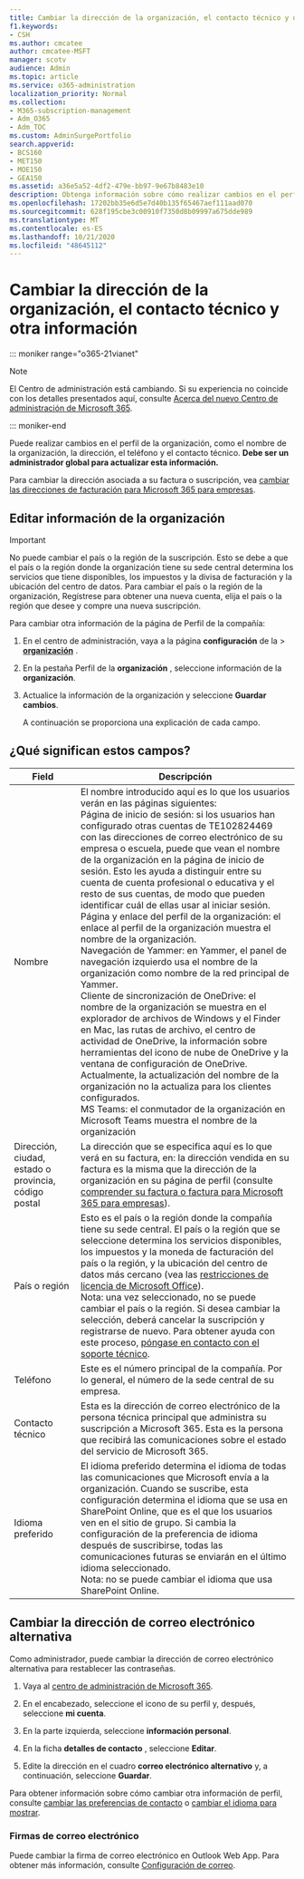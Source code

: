 ```yaml
---
title: Cambiar la dirección de la organización, el contacto técnico y otra información
f1.keywords:
- CSH
ms.author: cmcatee
author: cmcatee-MSFT
manager: scotv
audience: Admin
ms.topic: article
ms.service: o365-administration
localization_priority: Normal
ms.collection:
- M365-subscription-management
- Adm_O365
- Adm_TOC
ms.custom: AdminSurgePortfolio
search.appverid:
- BCS160
- MET150
- MOE150
- GEA150
ms.assetid: a36e5a52-4df2-479e-bb97-9e67b8483e10
description: Obtenga información sobre cómo realizar cambios en el perfil de la organización, como el nombre de la organización, la dirección, el teléfono, el contacto técnico y el correo electrónico.
ms.openlocfilehash: 17202bb35e6d5e7d40b135f65467aef111aad070
ms.sourcegitcommit: 628f195cbe3c00910f7350d8b09997a675dde989
ms.translationtype: MT
ms.contentlocale: es-ES
ms.lasthandoff: 10/21/2020
ms.locfileid: "48645112"
---
```

# <a name="change-your-organizations-address-technical-contact-and-more"></a>Cambiar la dirección de la organización, el contacto técnico y otra información

::: moniker range="o365-21vianet"

> [!NOTE]
> El Centro de administración está cambiando. Si su experiencia no coincide con los detalles presentados aquí, consulte [Acerca del nuevo Centro de administración de Microsoft 365](https://docs.microsoft.com/microsoft-365/admin/microsoft-365-admin-center-preview?view=o365-21vianet).

::: moniker-end
  
Puede realizar cambios en el perfil de la organización, como el nombre de la organización, la dirección, el teléfono y el contacto técnico. **Debe ser un administrador global para actualizar esta información.**
  
Para cambiar la dirección asociada a su factura o suscripción, vea [cambiar las direcciones de facturación para Microsoft 365 para empresas](../../commerce/billing-and-payments/change-your-billing-addresses.md).

## <a name="edit-organization-information"></a>Editar información de la organización

> [!IMPORTANT]
> No puede cambiar el país o la región de la suscripción. Esto se debe a que el país o la región donde la organización tiene su sede central determina los servicios que tiene disponibles, los impuestos y la divisa de facturación y la ubicación del centro de datos. Para cambiar el país o la región de la organización, Regístrese para obtener una nueva cuenta, elija el país o la región que desee y compre una nueva suscripción.

Para cambiar otra información de la página de Perfil de la compañía:
  
1. En el centro de administración, vaya a la página **configuración** de la \> <a href="https://go.microsoft.com/fwlink/p/?linkid=2053743" target="_blank">**organización**</a> .

2. En la pestaña Perfil de la **organización** , seleccione información de la **organización**.

3. Actualice la información de la organización y seleccione **Guardar cambios**.

    A continuación se proporciona una explicación de cada campo.

## <a name="what-do-these-fields-mean"></a>¿Qué significan estos campos?

|**Field**  |**Descripción**  |
|---------|---------|
|Nombre  <br/>   | El nombre introducido aquí es lo que los usuarios verán en las páginas siguientes:  <br/>  Página de inicio de sesión: si los usuarios han configurado otras cuentas de TE102824469 con las direcciones de correo electrónico de su empresa o escuela, puede que vean el nombre de la organización en la página de inicio de sesión. Esto les ayuda a distinguir entre su cuenta de cuenta profesional o educativa y el resto de sus cuentas, de modo que pueden identificar cuál de ellas usar al iniciar sesión.  <br/>  Página y enlace del perfil de la organización: el enlace al perfil de la organización muestra el nombre de la organización.  <br/>  Navegación de Yammer: en Yammer, el panel de navegación izquierdo usa el nombre de la organización como nombre de la red principal de Yammer.  <br/> Cliente de sincronización de OneDrive: el nombre de la organización se muestra en el explorador de archivos de Windows y el Finder en Mac, las rutas de archivo, el centro de actividad de OneDrive, la información sobre herramientas del icono de nube de OneDrive y la ventana de configuración de OneDrive. Actualmente, la actualización del nombre de la organización no la actualiza para los clientes configurados. <br/> MS Teams: el conmutador de la organización en Microsoft Teams muestra el nombre de la organización <br/>  |
|Dirección, ciudad, estado o provincia, código postal  <br/>     | La dirección que se especifica aquí es lo que verá en su factura, en: la dirección vendida en su factura es la misma que la dirección de la organización en su página de perfil (consulte [comprender su factura o factura para Microsoft 365 para empresas](../../commerce/billing-and-payments/understand-your-invoice2.md)).  <br/>        |
|País o región  <br/>    | Esto es el país o la región donde la compañía tiene su sede central. El país o la región que se seleccione determina los servicios disponibles, los impuestos y la moneda de facturación del país o la región, y la ubicación del centro de datos más cercano (vea las [restricciones de licencia de Microsoft Office](https://office.microsoft.com/redir/FX103037529)).  <br/>Nota: una vez seleccionado, no se puede cambiar el país o la región. Si desea cambiar la selección, deberá cancelar la suscripción y registrarse de nuevo. Para obtener ayuda con este proceso, [póngase en contacto con el soporte técnico](../contact-support-for-business-products.md).        |
|Teléfono  <br/>     | Este es el número principal de la compañía. Por lo general, el número de la sede central de su empresa.  <br/>        |
|Contacto técnico  <br/> |Esta es la dirección de correo electrónico de la persona técnica principal que administra su suscripción a Microsoft 365. Esta es la persona que recibirá las comunicaciones sobre el estado del servicio de Microsoft 365.  <br/> |
|Idioma preferido  <br/> |El idioma preferido determina el idioma de todas las comunicaciones que Microsoft envía a la organización. Cuando se suscribe, esta configuración determina el idioma que se usa en SharePoint Online, que es el que los usuarios ven en el sitio de grupo. Si cambia la configuración de la preferencia de idioma después de suscribirse, todas las comunicaciones futuras se enviarán en el último idioma seleccionado.    <br/> Nota: no se puede cambiar el idioma que usa SharePoint Online.           |

## <a name="change-your-alternate-email-address"></a>Cambiar la dirección de correo electrónico alternativa

Como administrador, puede cambiar la dirección de correo electrónico alternativa para restablecer las contraseñas.

1. Vaya al <a href="https://go.microsoft.com/fwlink/p/?linkid=2024339" target="_blank">centro de administración de Microsoft 365</a>.

2. En el encabezado, seleccione el icono de su perfil y, después, seleccione **mi cuenta**.

3. En la parte izquierda, seleccione **información personal**.

4. En la ficha **detalles de contacto** , seleccione **Editar**.

5. Edite la dirección en el cuadro **correo electrónico alternativo** y, a continuación, seleccione **Guardar**.

Para obtener información sobre cómo cambiar otra información de perfil, consulte [cambiar las preferencias de contacto](change-contact-preferences.md) o [cambiar el idioma para mostrar](https://support.microsoft.com/office/6f238bff-5252-441e-b32b-655d5d85d15b.aspx).
  
### <a name="email-signatures"></a>Firmas de correo electrónico
  
Puede cambiar la firma de correo electrónico en Outlook Web App. Para obtener más información, consulte [Configuración de correo](https://support.microsoft.com/office/30c69a79-efc6-42d2-b740-4bf1c1f8a01c).
